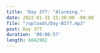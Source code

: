```yaml
---
title: 'Day 377: "Alarming."'
date: 2022-01-31 15:30:00 -08:00
file: "/uploads/Day-B377.mp3"
post: Day 377
duration: '00:06:57'
length: 6042902
---
```


